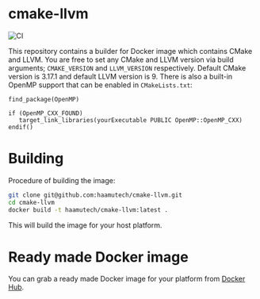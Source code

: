 # cmake-llvm

![CI](https://github.com/haamutech/cmake-llvm/workflows/CI/badge.svg)

This repository contains a builder for Docker image which contains CMake and LLVM. You are free to set any CMake and LLVM version via build arguments; `CMAKE_VERSION` and `LLVM_VERSION` respectively. Default CMake version is 3.17.1 and default LLVM version is 9. There is also a built-in OpenMP support that can be enabled in `CMakeLists.txt`:

```
find_package(OpenMP)

if (OpenMP_CXX_FOUND)
   target_link_libraries(yourExecutable PUBLIC OpenMP::OpenMP_CXX)
endif()
```


# Building

Procedure of building the image:

```bash
git clone git@github.com:haamutech/cmake-llvm.git
cd cmake-llvm
docker build -t haamutech/cmake-llvm:latest .
```

This will build the image for your host platform.

# Ready made Docker image

You can grab a ready made Docker image for your platform from [Docker Hub](https://hub.docker.com/r/haamutech/cmake-llvm).
